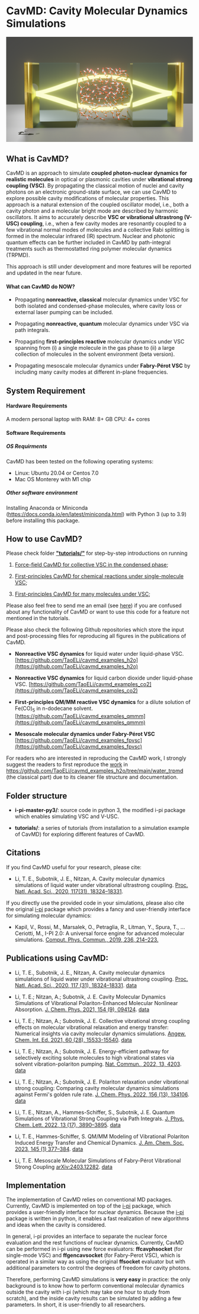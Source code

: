 # CavMD: Cavity Molecular Dynamics Simulations

![setup](etc/setup.png)

## What is CavMD?

CavMD is an approach to simulate **coupled photon-nuclear dynamics for realistic molecules** in optical or plasmonic cavities under **vibrational strong coupling (VSC)**. By propagating the classical motion of nuclei and cavity photons on an electronic ground-state surface, we can use CavMD to explore possible cavity modifications of molecular properties. This approach is a natural extension of the coupled oscillator model, i.e., both a cavity photon and a molecular bright mode are described by harmonic oscillators. It aims to accurately describe **VSC or vibrational ultrastrong (V-USC) coupling**, i.e., when a few cavity modes are resonantly coupled to a few vibrational normal modes of molecules and a collective Rabi splitting is formed in the molecular infrared (IR) spectrum. Nuclear and photonic quantum effects can be further included in CavMD by path-integral treatments such as thermostatted ring polymer molecular dynamics (TRPMD).

This approach is still under development and more features will be reported and updated in the near future.

#### What can CavMD do NOW?

- Propagating **nonreactive, classical** molecular dynamics under VSC for both isolated and condensed-phase molecules, where cavity loss or external laser pumping can be included.

- Propagating **nonreactive, quantum** molecular dynamics under VSC via path integrals.

- Propagating **first-principles reactive** molecular dynamics under VSC spanning from (i) a single molecule in the gas phase to (ii) a large collection of molecules in the solvent environment (beta version).

- Propagating mesoscale molecular dynamics under **Fabry-Pérot VSC** by including many cavity modes at different in-plane frequencies.

## System Requirement

#### Hardware Requirements

A modern personal laptop with
RAM: 8+ GB
CPU: 4+ cores

#### Software Requirements

##### OS Requirments
CavMD has been tested on the following operating systems:
- Linux: Ubuntu 20.04 or Centos 7.0
- Mac OS Monterey with M1 chip

##### Other software environment
Installing Anaconda or Miniconda (https://docs.conda.io/en/latest/miniconda.html) with Python 3 (up to 3.9) before installing this package.

## How to use CavMD?

Please check folder [**"tutorials/"**](tutorials/) for step-by-step introductions on running

1. [Force-field CavMD for collective VSC in the condensed phase](tutorials/Rabi_splitting/);

2. [First-principles CavMD for chemical reactions under single-molecule VSC](tutorials/single_molecule_reaction_vsc/);

3. [First-principles CavMD for many molecules under VSC](tutorials/independent_bath_approx/);

Please also feel free to send me an email (see [here](https://taoeli.github.io/)) if you are confused about any functionality of CavMD or want to use this code for a feature not mentioned in the tutorials.

Please also check the following Github repositories which store the input and post-processing files for reproducing all figures in the publications of CavMD.

- **Nonreactive VSC dynamics** for liquid water under liquid-phase VSC. [https://github.com/TaoELi/cavmd_examples_h2o](https://github.com/TaoELi/cavmd_examples_h2o)

- **Nonreactive VSC dynamics** for liquid carbon dioxide under liquid-phase VSC. [https://github.com/TaoELi/cavmd_examples_co2](https://github.com/TaoELi/cavmd_examples_co2)

- **First-principles QM/MM reactive VSC dynamics** for a dilute solution of Fe(CO)<sub>5</sub> in n-dodecane solvent. [https://github.com/TaoELi/cavmd_examples_qmmm](https://github.com/TaoELi/cavmd_examples_qmmm)

- **Mesoscale molecular dynamics under Fabry-Pérot VSC** [https://github.com/TaoELi/cavmd_examples_fpvsc](https://github.com/TaoELi/cavmd_examples_fpvsc)

For readers who are interested in reproducing the CavMD work, I strongly suggest the readers to first reproduce the [work](https://arxiv.org/abs/2203.03001) in https://github.com/TaoELi/cavmd_examples_h2o/tree/main/water_trpmd (the classical part) due to its cleaner file structure and documentation.

## Folder structure

- **i-pi-master-py3/**: source code in python 3, the modified i-pi package which enables simulating VSC and V-USC.

- **tutorials/**: a series of tutorials (from installation to a simulation example of CavMD) for exploring different features of CavMD.

## Citations

If you find CavMD useful for your research, please cite:

- Li, T. E., Subotnik, J. E., Nitzan, A. Cavity molecular dynamics simulations of liquid water under vibrational ultrastrong coupling. [Proc. Natl. Acad. Sci., 2020, 117(31), 18324–18331](https://doi.org/10.1073/pnas.2009272117).


If you directly use the provided code in your simulations, please also cite the original [i-pi](http://ipi-code.org/) package which provides a fancy and user-friendly interface for simulating molecular dynamics:

- Kapil, V., Rossi, M., Marsalek, O., Petraglia, R., Litman, Y., Spura, T., … Ceriotti, M., I-PI 2.0: A universal force engine for advanced molecular simulations. [Comput. Phys. Commun., 2019, 236, 214–223.](https://doi.org/10.1016/j.cpc.2018.09.020)

## Publications using CavMD:

- Li, T. E., Subotnik, J. E., Nitzan, A. Cavity molecular dynamics simulations of liquid water under vibrational ultrastrong coupling. [Proc. Natl. Acad. Sci., 2020, 117 (31), 18324–18331](https://doi.org/10.1073/pnas.2009272117). [data](https://github.com/TaoELi/cavmd_examples_h2o)

- Li, T. E.; Nitzan, A.; Subotnik, J. E. Cavity Molecular Dynamics Simulations of Vibrational Polariton-Enhanced Molecular Nonlinear Absorption. [J. Chem. Phys. 2021, 154 (9), 094124](https://doi.org/10.1063/5.0037623). [data](https://github.com/TaoELi/cavmd_examples_co2)

- Li, T. E.; Nitzan, A.; Subotnik, J. E. Collective vibrational strong coupling effects on molecular vibrational relaxation and energy transfer: Numerical insights via cavity molecular dynamics simulations. [Angew. Chem. Int. Ed. 2021, 60 (28), 15533-15540]( https://doi.org/10.1002/anie.202103920). [data](https://github.com/TaoELi/cavmd_examples_co2)

- Li, T. E.; Nitzan, A.; Subotnik, J. E. Energy-efficient pathway for selectively exciting solute molecules to high vibrational states via solvent vibration-polariton pumping. [Nat. Commun., 2022, 13, 4203](https://www.nature.com/articles/s41467-022-31703-8). [data](https://github.com/TaoELi/cavmd_examples_co2)

- Li, T. E.; Nitzan, A.; Subotnik, J. E. Polariton relaxation under vibrational strong coupling: Comparing cavity molecular dynamics simulations against Fermi's golden rule rate. [J. Chem. Phys. 2022, 156 (13), 134106](https://doi.org/10.1063/5.0079784). [data](https://github.com/TaoELi/cavmd_examples_co2)

- Li, T. E., Nitzan, A., Hammes-Schiffer, S., Subotnik, J. E. Quantum Simulations of Vibrational Strong Coupling via Path Integrals. [J. Phys. Chem. Lett. 2022, 13 (17), 3890–3895](https://doi.org/10.1021/acs.jpclett.2c00613). [data](https://github.com/TaoELi/cavmd_examples_h2o)

- Li, T. E., Hammes-Schiffer, S.  QM/MM Modeling of Vibrational Polariton Induced Energy Transfer and Chemical Dynamics. [J. Am. Chem. Soc. 2023, 145 (1) 377–384](https://doi.org/10.1021/jacs.2c10170). [data](https://github.com/TaoELi/cavmd_examples_qmmm)

- Li, T. E. Mesoscale Molecular Simulations of Fabry-Pérot Vibrational Strong Coupling [arXiv:2403.12282](https://arxiv.org/abs/2403.12282). [data](https://github.com/TaoELi/cavmd_examples_fpvsc)

## Implementation

The implementation of CavMD relies on conventional MD packages. Currently, CavMD is implemented on top of the [i-pi](http://ipi-code.org/) package, which provides a user-friendly interface for nuclear dynamics. Because the [i-pi](http://ipi-code.org/) package is written in python, it enables a fast realization of new algorithms and ideas when the cavity is considered.

In general, i-pi provides an interface to separate the nuclear force evaluation and the rest functions of nuclear dynamics. Currently, CavMD can be performed in i-pi using new force evaluators: **ffcavphsocket** (for single-mode VSC) and **ffgencavsocket** (for Fabry-Perot VSC), which is operated in a similar way as using the original **ffsocket** evaluator but with additional parameters to control the degrees of freedom for cavity photons.

Therefore, performing CavMD simulations is **very easy** in practice: the only background is to know how to perform conventional molecular dynamics outside the cavity with i-pi (which may take one hour to study from scratch), and the inside cavity results can be simulated by adding a few parameters. In short, it is user-friendly to all researchers.
